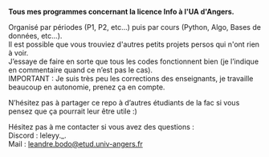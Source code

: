 **Tous mes programmes concernant la licence Info à l'UA d'Angers.**  

Organisé par périodes (P1, P2, etc...) puis par cours (Python, Algo, Bases de données, etc...).  
Il est possible que vous trouviez d'autres petits projets persos qui n'ont rien à voir.  
J’essaye de faire en sorte que tous les codes fonctionnent bien (je l’indique en commentaire quand ce n’est pas le cas).  
IMPORTANT : Je suis très peu les corrections des enseignants, je travaille beaucoup en autonomie, prenez ça en compte.  

N’hésitez pas à partager ce repo à d’autres étudiants de la fac si vous pensez que ça pourrait leur être utile :)  

Hésitez pas à me contacter si vous avez des questions :  
Discord : leleyy._.  
Mail : leandre.bodo@etud.univ-angers.fr  
